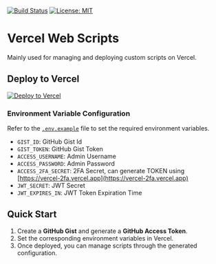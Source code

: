 [![Build Status](https://github.com/DavidKk/vercel-web-scripts/actions/workflows/coverage.workflow.yml/badge.svg)](https://github.com/DavidKk/vercel-web-scripts/actions/workflows/coverage.workflow.yml) [![License: MIT](https://img.shields.io/badge/License-MIT-yellow.svg)](https://opensource.org/licenses/MIT)

# Vercel Web Scripts

Mainly used for managing and deploying custom scripts on Vercel.

## Deploy to Vercel

[![Deploy to Vercel](https://vercel.com/button)](https://vercel.com/new/clone?repository-url=https%3A%2F%2Fgithub.com%2FDavidKk%2Fvercel-web-scripts)

### Environment Variable Configuration

Refer to the [`.env.example`](./.env.example) file to set the required environment variables.

- `GIST_ID`: GitHub Gist Id
- `GIST_TOKEN`: GitHub Gist Token
- `ACCESS_USERNAME`: Admin Username
- `ACCESS_PASSWORD`: Admin Password
- `ACCESS_2FA_SECRET`: 2FA Secret, can generate TOKEN using [https://vercel-2fa.vercel.app](https://vercel-2fa.vercel.app)
- `JWT_SECRET`: JWT Secret
- `JWT_EXPIRES_IN`: JWT Token Expiration Time

## Quick Start

1. Create a **GitHub Gist** and generate a **GitHub Access Token**.
2. Set the corresponding environment variables in Vercel.
3. Once deployed, you can manage scripts through the generated configuration.
